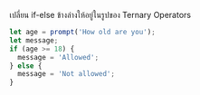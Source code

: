 เปลี่ยน if-else ข้างล่างให้อยู่ในรูปของ Ternary Operators

```js
let age = prompt('How old are you');
let message;
if (age >= 18) {
  message = 'Allowed';
} else {
  message = 'Not allowed';
}
```
